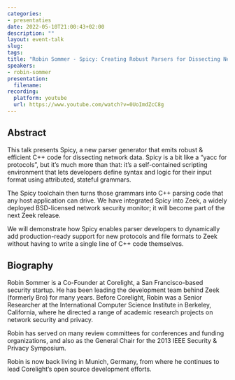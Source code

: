 ```yaml
---
categories:
- presentaties
date: 2022-05-10T21:00:43+02:00
description: ""
layout: event-talk
slug:
tags:
title: "Robin Sommer - Spicy: Creating Robust Parsers for Dissecting Network Protocols"
speakers:
- robin-sommer
presentation:
  filename:
recording:
  platform: youtube
  url: https://www.youtube.com/watch?v=0UoImdZcC8g
---
```


## Abstract

This talk presents Spicy, a new parser generator that emits robust & efficient C++ code for dissecting network data. Spicy is a bit like a “yacc for protocols”, but it’s much more than that: it’s a self-contained scripting environment that lets developers define syntax and logic for their input format using attributed, stateful grammars.

The Spicy toolchain then turns those grammars into C++ parsing code that any host application can drive. We have integrated Spicy into Zeek, a widely deployed BSD-licensed network security monitor; it will become part of the next Zeek release.

We will demonstrate how Spicy enables parser developers to dynamically add production-ready support for new protocols and file formats to Zeek without having to write a single line of C++ code themselves.

## Biography

Robin Sommer is a Co-Founder at Corelight, a San Francisco-based security startup. He has been leading the development team behind Zeek (formerly Bro) for many years. Before Corelight, Robin was a Senior Researcher at the International Computer Science Institute in Berkeley, California, where he directed a range of academic research projects on network security and privacy.

Robin has served on many review committees for conferences and funding organizations, and also as the General Chair for the 2013 IEEE Security & Privacy Symposium.

Robin is now back living in Munich, Germany, from where he continues to lead Corelight’s open source development efforts.